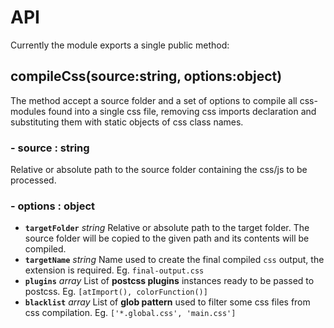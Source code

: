 # API

Currently the module exports a single public method:

## compileCss(source:string, options:object)

The method accept a source folder and a set of options to compile all css-modules found into a single css file, removing css imports declaration and substituting them with static objects of css class names.

### - source : string

Relative or absolute path to the source folder containing the css/js to be processed.

### - options : object

* **`targetFolder`** *string* Relative or absolute path to the target folder. The source folder will be copied to the given path and its contents will be compiled.
* **`targetName`** *string* Name used to create the final compiled `css` output, the extension is required. Eg. `final-output.css`
* **`plugins`** *array* List of **postcss plugins** instances ready to be passed to postcss. Eg. `[atImport(), colorFunction()]`
* **`blacklist`** *array* List of **glob pattern** used to filter some css files from css compilation. Eg. `['*.global.css', 'main.css']`